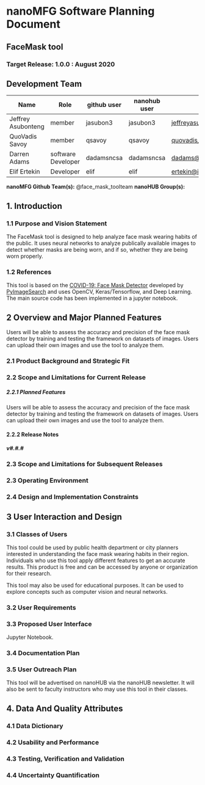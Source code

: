 # nanoMFG Software Planning Document
<!-- Replace text below with long title of project:short-name -->
## FaceMask tool 
### Target Release: 1.0.0 : August 2020

## Development Team
<!-- Complete table for all team members 
 roles: PI, developer, validation
 status: active, inactive
-->
Name | Role | github user | nanohub user | email | status
---|---|---|---|---|---
Jeffrey Asubonteng | member | jasubon3 | jasubon3 | jeffreyasubonteng2010@gmail.com | active
QuoVadis Savoy | member | qsavoy | qsavoy | quovadis_savoy_00@subr.edu| active
Darren Adams | software Developer | dadamsncsa | dadamsncsa | dadams@illinois.edu | active
Elif Ertekin | Developer | elif | elif | ertekin@illinois.edu | active


**nanoMFG Github Team(s):** @face_mask_toolteam
**nanoHUB Group(s):**

## 1. Introduction
<!-- A  concise description of the current iteration of work. -->

### 1.1 Purpose and Vision Statement
<!--Why are we building this tool? What is the key benefit? How does it relate to existing tools and existing software? How does it fit into the overall objectives for the nanoMFG node? Who will use it?-->
The FaceMask tool is designed to help analyze face mask wearing habits of the public. It uses neural networks to analyze publically available images to detect whether masks are being worn, and if so, whether they are being worn properly. 

### 1.2 References
<!--List any documents or background material that are relevant.  Links are useful. For instance, a link to a wiki or readme page in the project repository, or link to a uploaded file (doc, pdf, ppt, etc.).-->
This tool is based on the [COVID-19: Face Mask Detector](https://www.pyimagesearch.com/2020/05/04/covid-19-face-mask-detector-with-opencv-keras-tensorflow-and-deep-learning/) developed by [PyImageSearch](https://www.pyimagesearch.com/) and uses OpenCV, Keras/Tensorflow, and Deep Learning. The main source code has been implemented in a jupyter notebook. 

## 2 Overview and Major Planned Features
<!--Provide and overview characterising this proposed release.  Describe how users will interact with each proposed feature. Include a schematic/diagram to illustrate an overview of proposed software and achitecture componets for the project-->
Users will be able to assess the accuracy and precision of the face mask detector by training and testing the framework on datasets of images. Users can upload their own images and use the tool to analyze them. 

### 2.1 Product Background and Strategic Fit
<!--Provide context for the proposed product.  Is this a completely new projects, or next version of an existing project? This can include a description of any contextual research, or the status of any existing prototype application.  If this SPD describes a component, describe its relationship to larger system. Can include diagrams.-->

### 2.2 Scope and Limitations for Current Release
<!--List the all planned goals/features for this release.  These should be links to issues.  Add a new subsection for each release.  Equally important, document feature you explicity are not doing at this time-->


##### 2.2.1 Planned Features
Users will be able to assess the accuracy and precision of the face mask detector by training and testing the framework on datasets of images. Users can upload their own images and use the tool to analyze them. 

#### 2.2.2 Release Notes 
##### v#.#.#

### 2.3 Scope and Limitations for Subsequent Releases
<!--Short summary of  future envisioned roadmap for subsequent efforts.-->

### 2.3 Operating Environment
<!--Describe the target environment.  Identify components or application that are needed.  Describe technical infrastructure need to support the application.-->

### 2.4 Design and Implementation Constraints
<!--This could include pre-existing code that needs to be incorporated ,a certain programming language or toolkit and software dependencies.  Describe the origin and rationale for each constraint.-->

## 3 User Interaction and Design

### 3.1 Classes of Users
<!--Identify classes (types) of users that you anticipate will use the product.  Provide any relevant context about each class that may influence how the product is used: 
The tasks the class of users will perform
Access and privilege level
Features used
Experience level
Type of interaction
Provide links to any user surveys, questionnaires, interviews, feedback or other relevant information.-->
This tool could be used by public health department or city planners interested in understanding the face mask wearing habits in their region.  Individuals who use this tool apply different features to get an accurate results. This product is free and can be accessed by anyone or organization for their research.

This tool may also be used for educational purposes.  It can be used to explore concepts such as computer vision and neural networks. 

### 3.2 User Requirements
<!-- Provide a list of issue links to document the main set of user requirements to be satisfied by this release.  Use the user requirement template to draft thense issues.  A well written user requirement should be easy to justify (Rational) and should be testable.  List in order of priority as must have, should have or nice to have for each use case. --> 

### 3.3 Proposed User Interface
<!--Could include drawn mockups, screenshots of prototypes, comparison to existing software and other descriptions.--> 
Jupyter Notebook. 

### 3.4 Documentation Plan
<!-- List planned documentation activities -->

### 3.5 User Outreach Plan
<!-- List upcoming activities designed to elicit user feedback and/or engage new users.  Use issues for activities that will be completed this iteration-->
This tool will be advertised on nanoHUB via the nanoHUB newsletter. It will also be sent to faculty instructors who may use this tool in their classes.

## 4. Data And Quality Attributes

### 4.1 Data Dictionary
<!--Summarize inputs and outputs for the application.-->

### 4.2 Usability and Performance
<!--Summarize usability requirements such as easy of adoption for new users (eg example data),  inline documentation, avoiding errors, efficient interaction, etc.  Describe performance expectations  and/or document challenges.  Note you can reference user requirements from above if needed. -->

### 4.3 Testing, Verification and Validation
<!--Describe What data is necessary to verify the basic functionality of the application.  Provide a testing plan that includes a list of issues for each planned activity.  Describe data sets that are needed to test validation.-->

### 4.4 Uncertainty Quantification
<!--Identify and document possible sources of uncertainty. Categorize with standard labels, such as parametric, structural, algorithmic, experimental, interpolation.

Develop a plan for measuring and documenting uncertainty, e.g., using forward propagation or inverse UQ, and showing it in the application, if applicable.-->
